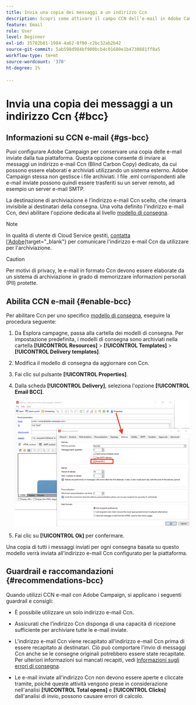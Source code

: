 ```yaml
---
title: Invia una copia dei messaggi a un indirizzo Ccn
description: Scopri come attivare il campo CCN dell’e-mail in Adobe Campaign
feature: Email
role: User
level: Beginner
exl-id: 35702b81-1984-4a62-8f00-c2bc32ab2b42
source-git-commit: 5ab598d904bf900bcb4c01680e1b4730881ff8a5
workflow-type: tm+mt
source-wordcount: '370'
ht-degree: 1%

---
```


# Invia una copia dei messaggi a un indirizzo Ccn {#bcc}

<!--
>[!NOTE]
>
>This capability is available starting Campaign v8.3. To check your version, refer to [this section](../start/compatibility-matrix.md#how-to-check-your-campaign-version-and-buildversion)-->

## Informazioni su CCN e-mail {#gs-bcc}

Puoi configurare Adobe Campaign per conservare una copia delle e-mail inviate dalla tua piattaforma. Questa opzione consente di inviare ai messaggi un indirizzo e-mail Ccn (Blind Carbon Copy) dedicato, da cui possono essere elaborati e archiviati utilizzando un sistema esterno.
Adobe Campaign stessa non gestisce i file archiviati. I file .eml corrispondenti alle e-mail inviate possono quindi essere trasferiti su un server remoto, ad esempio un server e-mail SMTP.

La destinazione di archiviazione è l’indirizzo e-mail Ccn scelto, che rimarrà invisibile ai destinatari della consegna. Una volta definito l&#39;indirizzo e-mail Ccn, devi abilitare l&#39;opzione dedicata al livello [modello di consegna](create-templates.md).

>[!NOTE]
>
>In qualità di utente di Cloud Service gestiti, [contatta l&#39;Adobe](../start/campaign-faq.md#support){target="_blank"} per comunicare l&#39;indirizzo e-mail Ccn da utilizzare per l&#39;archiviazione.

>[!CAUTION]
>
>Per motivi di privacy, le e-mail in formato Ccn devono essere elaborate da un sistema di archiviazione in grado di memorizzare informazioni personali (PII) protette.


## Abilita CCN e-mail {#enable-bcc}

Per abilitare Ccn per uno specifico [modello di consegna](create-templates.md), eseguire la procedura seguente:

1. Da Esplora campagne, passa alla cartella dei modelli di consegna. Per impostazione predefinita, i modelli di consegna sono archiviati nella cartella **[!UICONTROL Resources]** > **[!UICONTROL Templates]** > **[!UICONTROL Delivery templates]**.
1. Modifica il modello di consegna da aggiornare con Ccn.
1. Fai clic sul pulsante **[!UICONTROL Properties]**.
1. Dalla scheda **[!UICONTROL Delivery]**, seleziona l&#39;opzione **[!UICONTROL Email BCC]**.

   ![](assets/email-bcc.png)

1. Fai clic su **[!UICONTROL Ok]** per confermare.

Una copia di tutti i messaggi inviati per ogni consegna basata su questo modello verrà inviata all’indirizzo e-mail Ccn configurato per la piattaforma.

## Guardrail e raccomandazioni {#recommendations-bcc}

Quando utilizzi CCN e-mail con Adobe Campaign, si applicano i seguenti guardrail e consigli:

* È possibile utilizzare un solo indirizzo e-mail Ccn.

* Assicurati che l’indirizzo Ccn disponga di una capacità di ricezione sufficiente per archiviare tutte le e-mail inviate.

* L&#39;indirizzo e-mail Ccn <!--with Enhanced MTA--> viene recapitato all&#39;indirizzo e-mail Ccn prima di essere recapitato ai destinatari. Ciò può comportare l&#39;invio di messaggi Ccn anche se le consegne originali potrebbero essere state recapitate. Per ulteriori informazioni sui mancati recapiti, vedi [Informazioni sugli errori di consegna](delivery-failures.md).

* Le e-mail inviate all&#39;indirizzo Ccn non devono essere aperte e cliccate tramite, poiché queste attività vengono prese in considerazione nell&#39;analisi **[!UICONTROL Total opens]** e **[!UICONTROL Clicks]** dall&#39;analisi di invio, possono causare errori di calcolo.

<!--Only successfully sent emails are taken in account, bounces are not.-->
